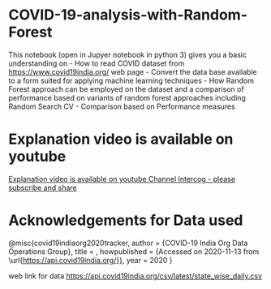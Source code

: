 # COVID-19-analysis-with-Random-Forest
This notebook (open in Jupyer notebook in python 3) gives you a basic understanding on - How to read COVID dataset from https://www.covid19india.org/ web page - Convert the data base available to a form suited for applying machine learning techniques - How Random Forest approach can be employed on the dataset and a comparison of performance based on variants of random forest approaches including Random Search CV - Comparison based on Performance measures 
# Explanation video is available on youtube 

[Explanation video is available on youtube Channel Intercog - please subscribe and share](https://www.youtube.com/channel/UCP35aGSzN43U5TgiE8qPg7g)

# Acknowledgements for Data used 

@misc{covid19indiaorg2020tracker,
  author = {COVID-19 India Org Data Operations Group},
  title = ,
  howpublished = {Accessed on 2020-11-13 from \url{https://api.covid19india.org/}},
  year = 2020
}


web link for data https://api.covid19india.org/csv/latest/state_wise_daily.csv
